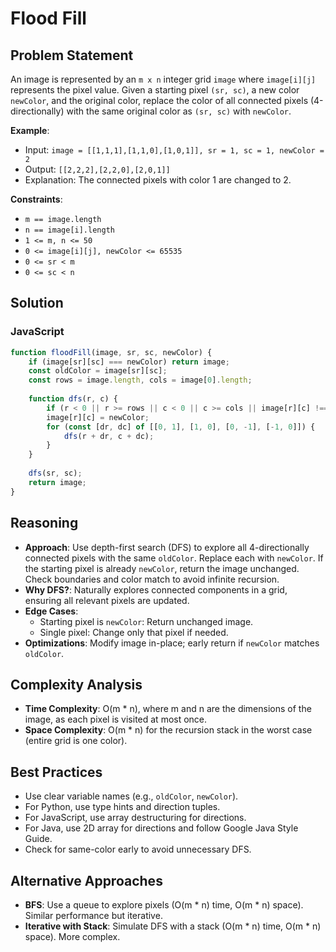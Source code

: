 # Flood Fill

## Problem Statement
An image is represented by an `m x n` integer grid `image` where `image[i][j]` represents the pixel value. Given a starting pixel `(sr, sc)`, a new color `newColor`, and the original color, replace the color of all connected pixels (4-directionally) with the same original color as `(sr, sc)` with `newColor`.

**Example**:
- Input: `image = [[1,1,1],[1,1,0],[1,0,1]], sr = 1, sc = 1, newColor = 2`
- Output: `[[2,2,2],[2,2,0],[2,0,1]]`
- Explanation: The connected pixels with color 1 are changed to 2.

**Constraints**:
- `m == image.length`
- `n == image[i].length`
- `1 <= m, n <= 50`
- `0 <= image[i][j], newColor <= 65535`
- `0 <= sr < m`
- `0 <= sc < n`

## Solution

### JavaScript
```javascript
function floodFill(image, sr, sc, newColor) {
    if (image[sr][sc] === newColor) return image;
    const oldColor = image[sr][sc];
    const rows = image.length, cols = image[0].length;
    
    function dfs(r, c) {
        if (r < 0 || r >= rows || c < 0 || c >= cols || image[r][c] !== oldColor) return;
        image[r][c] = newColor;
        for (const [dr, dc] of [[0, 1], [1, 0], [0, -1], [-1, 0]]) {
            dfs(r + dr, c + dc);
        }
    }
    
    dfs(sr, sc);
    return image;
}
```

## Reasoning
- **Approach**: Use depth-first search (DFS) to explore all 4-directionally connected pixels with the same `oldColor`. Replace each with `newColor`. If the starting pixel is already `newColor`, return the image unchanged. Check boundaries and color match to avoid infinite recursion.
- **Why DFS?**: Naturally explores connected components in a grid, ensuring all relevant pixels are updated.
- **Edge Cases**:
  - Starting pixel is `newColor`: Return unchanged image.
  - Single pixel: Change only that pixel if needed.
- **Optimizations**: Modify image in-place; early return if `newColor` matches `oldColor`.

## Complexity Analysis
- **Time Complexity**: O(m * n), where m and n are the dimensions of the image, as each pixel is visited at most once.
- **Space Complexity**: O(m * n) for the recursion stack in the worst case (entire grid is one color).

## Best Practices
- Use clear variable names (e.g., `oldColor`, `newColor`).
- For Python, use type hints and direction tuples.
- For JavaScript, use array destructuring for directions.
- For Java, use 2D array for directions and follow Google Java Style Guide.
- Check for same-color early to avoid unnecessary DFS.

## Alternative Approaches
- **BFS**: Use a queue to explore pixels (O(m * n) time, O(m * n) space). Similar performance but iterative.
- **Iterative with Stack**: Simulate DFS with a stack (O(m * n) time, O(m * n) space). More complex.